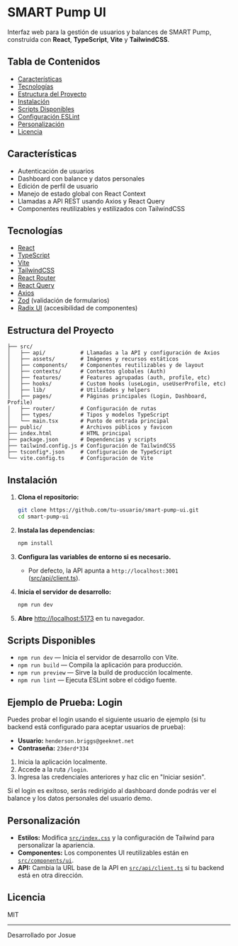 # SMART Pump UI

Interfaz web para la gestión de usuarios y balances de SMART Pump, construida con **React**, **TypeScript**, **Vite** y **TailwindCSS**.

## Tabla de Contenidos

- [Características](#características)
- [Tecnologías](#tecnologías)
- [Estructura del Proyecto](#estructura-del-proyecto)
- [Instalación](#instalación)
- [Scripts Disponibles](#scripts-disponibles)
- [Configuración ESLint](#configuración-eslint)
- [Personalización](#personalización)
- [Licencia](#licencia)

## Características

- Autenticación de usuarios
- Dashboard con balance y datos personales
- Edición de perfil de usuario
- Manejo de estado global con React Context
- Llamadas a API REST usando Axios y React Query
- Componentes reutilizables y estilizados con TailwindCSS

## Tecnologías

- [React](https://react.dev/)
- [TypeScript](https://www.typescriptlang.org/)
- [Vite](https://vitejs.dev/)
- [TailwindCSS](https://tailwindcss.com/)
- [React Router](https://reactrouter.com/)
- [React Query](https://tanstack.com/query/latest)
- [Axios](https://axios-http.com/)
- [Zod](https://zod.dev/) (validación de formularios)
- [Radix UI](https://www.radix-ui.com/) (accesibilidad de componentes)

## Estructura del Proyecto

```
├── src/
│   ├── api/           # Llamadas a la API y configuración de Axios
│   ├── assets/        # Imágenes y recursos estáticos
│   ├── components/    # Componentes reutilizables y de layout
│   ├── contexts/      # Contextos globales (Auth)
│   ├── features/      # Features agrupadas (auth, profile, etc)
│   ├── hooks/         # Custom hooks (useLogin, useUserProfile, etc)
│   ├── lib/           # Utilidades y helpers
│   ├── pages/         # Páginas principales (Login, Dashboard, Profile)
│   ├── router/        # Configuración de rutas
│   ├── types/         # Tipos y modelos TypeScript
│   └── main.tsx       # Punto de entrada principal
├── public/            # Archivos públicos y favicon
├── index.html         # HTML principal
├── package.json       # Dependencias y scripts
├── tailwind.config.js # Configuración de TailwindCSS
├── tsconfig*.json     # Configuración de TypeScript
└── vite.config.ts     # Configuración de Vite
```

## Instalación

1. **Clona el repositorio:**
   ```sh
   git clone https://github.com/tu-usuario/smart-pump-ui.git
   cd smart-pump-ui
   ```

2. **Instala las dependencias:**
   ```sh
   npm install
   ```

3. **Configura las variables de entorno si es necesario.**
   - Por defecto, la API apunta a `http://localhost:3001` ([src/api/client.ts](src/api/client.ts)).

4. **Inicia el servidor de desarrollo:**
   ```sh
   npm run dev
   ```

5. **Abre** [http://localhost:5173](http://localhost:5173) en tu navegador.

## Scripts Disponibles

- `npm run dev` — Inicia el servidor de desarrollo con Vite.
- `npm run build` — Compila la aplicación para producción.
- `npm run preview` — Sirve la build de producción localmente.
- `npm run lint` — Ejecuta ESLint sobre el código fuente.

## Ejemplo de Prueba: Login

Puedes probar el login usando el siguiente usuario de ejemplo (si tu backend está configurado para aceptar usuarios de prueba):

- **Usuario:** `henderson.briggs@geeknet.net`
- **Contraseña:** `23derd*334`

1. Inicia la aplicación localmente.
2. Accede a la ruta `/login`.
3. Ingresa las credenciales anteriores y haz clic en "Iniciar sesión".

Si el login es exitoso, serás redirigido al dashboard donde podrás ver el balance y los datos personales del usuario demo.
## Personalización

- **Estilos:** Modifica [`src/index.css`](src/index.css) y la configuración de Tailwind para personalizar la apariencia.
- **Componentes:** Los componentes UI reutilizables están en [`src/components/ui`](src/components/ui).
- **API:** Cambia la URL base de la API en [`src/api/client.ts`](src/api/client.ts) si tu backend está en otra dirección.

## Licencia

MIT

---

Desarrollado por Josue
